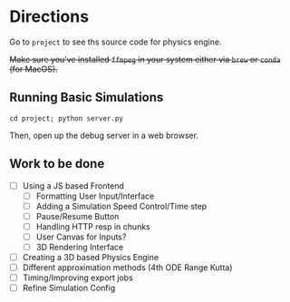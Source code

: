 # Directions

Go to `project` to see ths source code for physics engine.

~~Make sure you've installed `ffmpeg` in your system either via `brew` or `conda` (for MacOS).~~

## Running Basic Simulations

`cd project; python server.py`

Then, open up the debug server in a web browser.

## Work to be done

- [ ] Using a JS based Frontend
  - [ ] Formatting User Input/Interface
  - [ ] Adding a Simulation Speed Control/Time step
  - [ ] Pause/Resume Button
  - [ ] Handling HTTP resp in chunks
  - [ ] User Canvas for Inputs?
  - [ ] 3D Rendering Interface
- [ ] Creating a 3D based Physics Engine
- [ ] Different approximation methods (4th ODE Range Kutta)
- [ ] Timing/Improving export jobs
- [ ] Refine Simulation Config